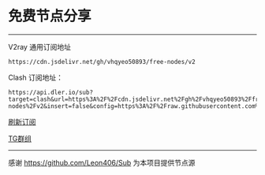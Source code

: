 # 免费节点分享

---

V2ray 通用订阅地址

```
https://cdn.jsdelivr.net/gh/vhqyeo50893/free-nodes/v2
```

Clash 订阅地址：

```
https://api.dler.io/sub?target=clash&url=https%3A%2F%2Fcdn.jsdelivr.net%2Fgh%2Fvhqyeo50893%2Ffree-nodes%2Fv2&insert=false&config=https%3A%2F%2Fraw.githubusercontent.com%2FACL4SSR%2FACL4SSR%2Fmaster%2FClash%2Fconfig%2FACL4SSR_Online.ini
```

[刷新订阅](https://purge.jsdelivr.net/gh/vhqyeo50893/free-nodes/v2)

[TG群组](https://t.me/misakasao0)

---

感谢 https://github.com/Leon406/Sub 为本项目提供节点源
